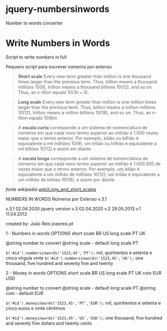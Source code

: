 # jquery-numbersinwords
Number to words converter

# Write Numbers in Words
Script to write numbers in full

Pequeno script para escrever números por extenso


> **Short scale**
> Every new term greater than million is one thousand times larger than the previous term. 
> Thus, billion means a thousand millions 10(9), trillion means a thousand billions 10(12), and so on. 
> Thus, an n-illion equals 10(3n + 3).

> **Long scale**
> Every new term greater than million is one million times larger than the previous term. 
> Thus, billion means a million millions 10(12), trillion means a million billions 10(18), and so on. 
> Thus, an n-illion equals 10(6n). 


> A **escala curta** corresponde a um sistema de nomenclatura de números em que cada novo termo superior ao milhão é 1.000 vezes maior que o termo anterior. 
> Por exemplo, bilião ou bilhão é equivalente a mil milhões 10(9), um trilião ou trilhão é equivalente a mil biliões 10(12) e assim em diante.

> A **escala longa** corresponde a um sistema de nomenclatura de números em que cada novo termo superior ao milhão é 1.000.000 de vezes maior que o termo anterior. 
> Por exemplo, um bilião é equivalente a um milhão de milhões 10(12); um trilião é equivalente a um milhão de biliões 10(18), e assim por diante.

*fonte wikipédia* [wiki/Long_and_short_scales](https://en.wikipedia.org/wiki/Long_and_short_scales)



NUMBERS IN WORDS
Números por Extenso v.3.1

v.3.1  02.04.2020 jquery version
v.3    02.04.2020
v.2    29.05.2013
v.1    11.04.2012

created by: João Reis
joaoreis.pt

1 - Numbers in words
OPTIONS 
short scale    BR US
long scale     PT UK

@string number to convert
@string scale - default long scale PT

`$('#id').numbersinwords('1523,45','PT');`
mil, quinhentos e setenta e cinco vírgula vinte
`$('#id').numbersinwords('1523,45','UK');`
one thousand, five hundred and seventy five and twenty


2 - Money in words
OPTIONS 
short scale    BR US
long scale     PT UK
coin           EUR USD

@string number to convert
@string scale - default long scale PT
@string coin  - default EUR

`$('#id').moneyinwords('1523,45','PT','EUR');`
mil, quinhentos e setenta e cinco euros e vinte cêntimos

`$('#id').moneyinwords('1523,45','US','USD');`
one thousand, five hundred and seventy five dollars and twenty cents

